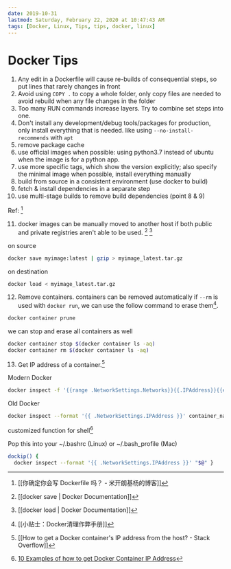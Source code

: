 ```yaml
---
date: 2019-10-31
lastmod: Saturday, February 22, 2020 at 10:47:43 AM
tags: [Docker, Linux, Tips, tips, docker, linux]
---
```

# Docker Tips

1. Any edit in a Dockerfile will cause re-builds of consequential steps, so put lines that rarely changes in front
2. Avoid using `COPY .` to copy a whole folder, only copy files are needed to avoid rebuild when any file changes in the folder
3. Too many RUN commands increase layers. Try to combine set steps into one.
4. Don't install any development/debug tools/packages for production, only install everything that is needed. like using `--no-install-recommends` with `apt`
5. remove package cache
6. use official images when possible: using python3.7 instead of ubuntu when the image is for a python app.
7. use more specific tags, which show the version explicitly; also specify the minimal image when possible, install everything manually
8. build from source in a consistent environment (use docker to build)
9. fetch & install dependencies in a separate step
10. use multi-stage builds to remove build dependencies (point 8 & 9)


Ref: [^E907E61F56B1]

11. docker images can be manually moved to another host if both public and private registries aren't able to be used. [^A8B1096CDFBC] [^CBB6CAE1E29E]

on source

```bash
docker save myimage:latest | gzip > myimage_latest.tar.gz
```

on destination

```bash
docker load < myimage_latest.tar.gz
```


12. Remove containers. containers can be removed automatically if `--rm` is used with `docker run`, we can use the follow command to erase them[^A6E28E850280].

```bash
docker container prune
```

we can stop and erase all containers as well

```bash
docker container stop $(docker container ls -aq)
docker container rm $(docker container ls -aq)
```

13. Get IP address of a container.[^276995009D05]

Modern Docker

```bash
docker inspect -f '{{range .NetworkSettings.Networks}}{{.IPAddress}}{{end}}' container_name_or_id
```

Old Docker

```bash
docker inspect --format '{{ .NetworkSettings.IPAddress }}' container_name_or_id
```

customized function for shell[^1]

Pop this into your ~/.bashrc (Linux) or ~/.bash_profile (Mac) 

```bash
dockip() { 
  docker inspect --format '{{ .NetworkSettings.IPAddress }}' "$@" } 
```


[^276995009D05]: [[How to get a Docker container's IP address from the host? - Stack Overflow]]

[^A6E28E850280]: [[小贴士：Docker清理作弊手册]]

[^A8B1096CDFBC]: [[docker save | Docker Documentation]]

[^CBB6CAE1E29E]: [[docker load | Docker Documentation]]

[^E907E61F56B1]: [[你确定你会写 Dockerfile 吗？ - 米开朗基杨的博客]]

[^1]: [10 Examples of how to get Docker Container IP Address](x-devonthink-item://ED4787F7-CB1C-4BE5-946E-24C928CA554E?page=1)

